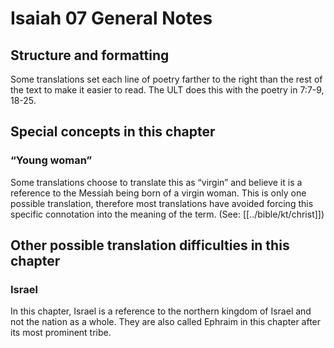 # Isaiah 07 General Notes
## Structure and formatting

Some translations set each line of poetry farther to the right than the rest of the text to make it easier to read. The ULT does this with the poetry in 7:7-9, 18-25.

## Special concepts in this chapter

### “Young woman”
Some translations choose to translate this as “virgin” and believe it is a reference to the Messiah being born of a virgin woman. This is only one possible translation, therefore most translations have avoided forcing this specific connotation into the meaning of the term. (See: [[../bible/kt/christ]])

## Other possible translation difficulties in this chapter

### Israel
In this chapter, Israel is a reference to the northern kingdom of Israel and not the nation as a whole. They are also called Ephraim in this chapter after its most prominent tribe.